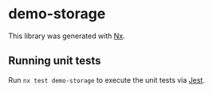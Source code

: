 # demo-storage

This library was generated with [Nx](https://nx.dev).

## Running unit tests

Run `nx test demo-storage` to execute the unit tests via [Jest](https://jestjs.io).
